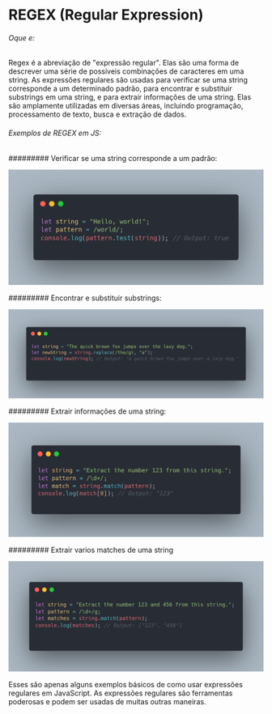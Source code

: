 # REGEX (Regular Expression)

###### Oque e:

Regex é a abreviação de "expressão regular". Elas são uma forma de descrever uma série de possíveis combinações de caracteres em uma string. As expressões regulares são usadas para verificar se uma string corresponde a um determinado padrão, para encontrar e substituir substrings em uma string, e para extrair informações de uma string. Elas são amplamente utilizadas em diversas áreas, incluindo programação, processamento de texto, busca e extração de dados.

###### Exemplos de REGEX em JS:


######### Verificar se uma string corresponde a um padrão:

<img src="img/reg1.png" width= 600px>

######### Encontrar e substituir substrings:

<img src="img/reg2.png" width= 600px>

######### Extrair informações de uma string:


<img src="img/reg3.png" width= 600px>

######### Extrair varios matches de uma string

<img src="img/reg4.png" width= 600px>

Esses são apenas alguns exemplos básicos de como usar expressões regulares em JavaScript. As expressões regulares são ferramentas poderosas e podem ser usadas de muitas outras maneiras.

